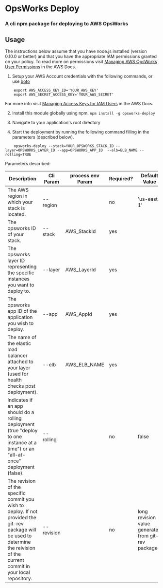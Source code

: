 OpsWorks Deploy
=====

### A cli npm package for deploying to AWS OpsWorks

Usage
-----

The instructions below assume that you have node.js installed (version 0.10.0 or better) and that you have the appropriate IAM permissions granted on your policy.
To read more on permissions visit [Managing AWS OpsWorks User Permissions](http://docs.aws.amazon.com/opsworks/latest/userguide/opsworks-security-users.html) in the AWS Docs.

 1. Setup your AWS Account credentials with the following commands, or use [boto](http://boto.readthedocs.org/en/latest/getting_started.html)

 ```
     export AWS_ACCESS_KEY_ID='YOUR_AWS_KEY'
     export AWS_SECRET_ACCESS_KEY='YOUR_AWS_SECRET'
 ```
 For more info visit [Managing Access Keys for IAM Users](http://docs.aws.amazon.com/IAM/latest/UserGuide/ManagingCredentials.html) in the AWS Docs.

 2. Install this module globally using npm.
 ```npm install -g opsworks-deploy```

 3. Navigate to your application's root directory
 4. Start the deployment by running the following command filling in the parameters (described below).
 ```
     opsworks-deploy --stack=YOUR_OPSWORKS_STACK_ID --layer=OPSWORKS_LAYER_ID --app=OPSWORKS_APP_ID  --elb=ELB_NAME --rolling=TRUE
 ```

Parameters described:

 |Description|Cli Param|process.env Param|Required?|Default Value|
 |---|---|---|---|---|
 |The AWS region in which your stack is located.|--region|   |no|'us-east-1'|
 |The opsworks ID of your stack.|--stack|AWS_StackId|yes|   |
 |The opsworks layer ID representing the specific instances you want to deploy to.|--layer|AWS_LayerId|yes|   |
 |The opsworks app ID of the application you wish to deploy.|--app|AWS_AppId|yes|   |
 |The name of the elastic load balancer attached to your layer (used for health checks post deployment).|--elb|AWS_ELB_NAME|yes|   |
 |Indicates if an app should do a rolling deployment (true "deploy to one instance at a time") or an "all-at-once" deployment (false).|--rolling|   |no|false|
 |The revision of the specific commit you wish to deploy.  If not provided the git-rev package will be used to determine the reivision of the current commit in your local repository.|--revision|   |no|long revision value generated from git-rev package|
